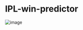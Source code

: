 # IPL-win-predictor

![image](https://user-images.githubusercontent.com/66866375/166900389-a33cabf6-1c22-4384-a4a9-68c9be8d4f54.png)
